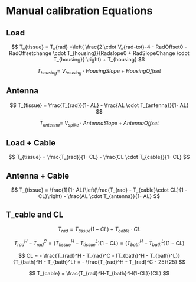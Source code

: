 # Manual calibration Equations

## Load

$$
T_{tissue} = T_{rad} =\left( \frac{2 \cdot V_{rad-tot}-4 - RadOffset0 - RadOffsetchange \cdot T_{housing}}{Radslope0 + RadSlopeChange \cdot T_{housing}} \right) + T_{housing} 
$$

$$
 T_{housing} = \ V_{housing} \cdot HousingSlope + HousingOffset 
$$

## Antenna

$$ 
T_{tissue} = \frac{T_{rad}}{1- AL} - \frac{AL \cdot T_{antenna}}{1- AL} 
$$  

$$
T_{antenna} = \ V_{spike} \cdot AntennaSlope + AntennaOffset 
$$

## Load + Cable

$$ 
T_{tissue} = \frac{T_{rad}}{1- CL} - \frac{CL \cdot T_{cable}}{1- CL} 
$$ 

## Antenna + Cable

$$
T_{tissue} = \frac{1}{1- AL}\left(\frac{T_{rad} - T_{cable}\cdot CL}{1 - CL}\right) - \frac{AL \cdot T_{antenna}}{1- AL} 
$$


## T_cable and CL 

$$
T_{rad} = T_{tissue}(1 - CL) +  T_{cable}\cdot CL
$$

$$
T_{rad}^H - T_{rad}^C = (T_{tissue}^H - T_{tissue}^L)(1 - CL) = (T_{bath}^H - T_{bath}^L)(1 - CL)
$$

$$
CL = - \frac{T_{rad}^H - T_{rad}^C - (T_{bath}^H - T_{bath}^L)}{T_{bath}^H - T_{bath}^L} = - \frac{T_{rad}^H - T_{rad}^C - 25}{25}
$$

$$
T_{cable} = \frac{T_{rad}^H-T_{bath}^H(1-CL)}{CL}
$$

